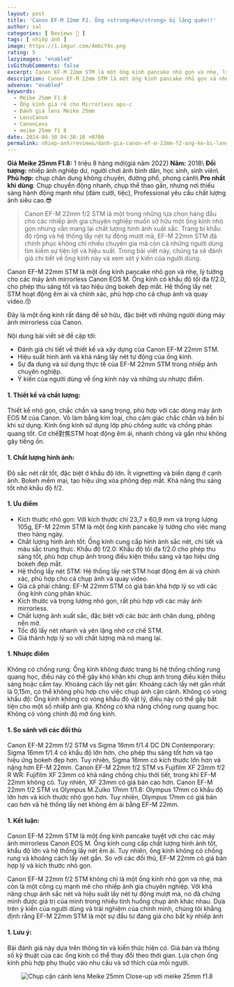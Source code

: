 ```yaml
---
layout: post
title: 'Canon EF-M 22mm F2. Ông <strong>Kẹ</strong> bị lãng quên!!'
author: sal
categories: [ Reviews 📝 ]
tags: [ nhiếp ảnh ]
image: https://i.imgur.com/4mGcY4s.png
rating: 5
lazyimages: "enabled"
isGithubComments: false
excerpt: Canon EF-M 22mm STM là một ống kính pancake nhỏ gọn và nhẹ, lý tưởng cho các máy ảnh mirrorless Canon EOS M.
description: Canon EF-M 22mm STM là một ống kính pancake nhỏ gọn và nhẹ, lý tưởng cho các máy ảnh mirrorless Canon EOS M.
adsense: "enabled"
keywords:
  - Meike 25mm F1.8
  - Ống kính giá rẻ cho Mirrorless aps-c
  - Đánh giá lens Meike 25mm
  - LensCanon
  - CanonLens
  - meike 25mm f1 8
date: 2024-04-30 04:30:10 +0700
permalink: nhiep-anh/reviews/danh-gia-canon-ef-m-22mm-f2-ong-ke-bi-lang-quen
---
```


**Giá Meike 25mm F1.8:** 1 triệu 8 hàng mới(giá năm 2022)
**Năm:** 2018\\
**Đối tượng:** nhiếp ảnh nghiệp dư, người chơi ảnh bình dân, học sinh, sinh viên\\
**Phù hợp:** chụp chân dung không chuyên, đường phố, phong cảnh\\
**Pro nhất khi dùng**: Chụp chuyển động nhanh, chụp thể thao gần, nhưng nơi thiếu sáng hành động mạnh như (đám cưới, tiệc), Professional yêu cầu chất lượng ảnh siêu cao.😎

> Canon EF-M 22mm f/2 STM là một trong những lựa chọn hàng đầu cho các nhiếp ảnh gia chuyên nghiệp muốn sở hữu một ống kính nhỏ gọn nhưng vẫn mang lại chất lượng hình ảnh xuất sắc. Trang bị khẩu độ rộng và hệ thống lấy nét tự động mượt mà, EF-M 22mm STM đã chinh phục không chỉ nhiều chuyên gia mà còn cả những người dùng tìm kiếm sự tiện lợi và hiệu suất. Trong bài viết này, chúng ta sẽ đánh giá chi tiết về ống kính này và xem xét ý kiến của người dùng.

Canon EF-M 22mm STM là một ống kính pancake nhỏ gọn và nhẹ, lý tưởng cho các máy ảnh mirrorless Canon EOS M. Ống kính có khẩu độ tối đa f/2.0, cho phép thu sáng tốt và tạo hiệu ứng bokeh đẹp mắt. Hệ thống lấy nét STM hoạt động êm ái và chính xác, phù hợp cho cả chụp ảnh và quay video.😚

Đây là một ống kính rất đáng để sở hữu, đặc biệt với những người dùng máy ảnh mirrorless của Canon.

Nội dung bài viết sẽ đề cập tới:

* Đánh giá chi tiết về thiết kế và xây dựng của Canon EF-M 22mm STM.
* Hiệu suất hình ảnh và khả năng lấy nét tự động của ống kính.
* Sự đa dụng và sử dụng thực tế của EF-M 22mm STM trong nhiếp ảnh chuyên nghiệp.
* Ý kiến của người dùng về ống kính này và những ưu nhược điểm.

#### 1\. Thiết kế và chất lượng:

Thiết kế nhỏ gọn, chắc chắn và sang trọng, phù hợp với các dòng máy ảnh EOS M của Canon.
Vỏ làm bằng kim loại, cho cảm giác chắc chắn và bền bỉ khi sử dụng.
Kính ống kính sử dụng lớp phủ chống xước và chống phản quang tốt.
Cơ chế對焦STM hoạt động êm ái, nhanh chóng và gần như không gây tiếng ồn.
#### 1\. Chất lượng hình ảnh:

Độ sắc nét rất tốt, đặc biệt ở khẩu độ lớn.
Ít vignetting và biến dạng ở cạnh ảnh.
Bokeh mềm mại, tạo hiệu ứng xóa phông đẹp mắt.
Khả năng thu sáng tốt nhờ khẩu độ f/2.

#### 1\. Ưu điểm

* Kích thước nhỏ gọn: Với kích thước chỉ 23,7 x 60,9 mm và trọng lượng 105g, EF-M 22mm STM là một ống kính pancake lý tưởng cho việc mang theo hàng ngày.
* Chất lượng hình ảnh tốt: Ống kính cung cấp hình ảnh sắc nét, chi tiết và màu sắc trung thực.
Khẩu độ f/2.0: Khẩu độ tối đa f/2.0 cho phép thu sáng tốt, phù hợp chụp ảnh trong điều kiện thiếu sáng và tạo hiệu ứng bokeh đẹp mắt.
* Hệ thống lấy nét STM: Hệ thống lấy nét STM hoạt động êm ái và chính xác, phù hợp cho cả chụp ảnh và quay video.
* Giá cả phải chăng: EF-M 22mm STM có giá bán khá hợp lý so với các ống kính cùng phân khúc.
* Kích thước và trọng lượng nhỏ gọn, rất phù hợp với các máy ảnh mirrorless.
* Chất lượng ảnh xuất sắc, đặc biệt với các bức ảnh chân dung, phông nền mờ.
* Tốc độ lấy nét nhanh và yên lặng nhờ cơ chế STM.
* Giá thành hợp lý so với chất lượng mà nó mang lại.

#### 1\. Nhược điểm

Không có chống rung: Ống kính không được trang bị hệ thống chống rung quang học, điều này có thể gây khó khăn khi chụp ảnh trong điều kiện thiếu sáng hoặc cầm tay.
Khoảng cách lấy nét gần: Khoảng cách lấy nét gần nhất là 0,15m, có thể không phù hợp cho việc chụp ảnh cận cảnh.
Không có vòng khẩu độ: Ống kính không có vòng khẩu độ vật lý, điều này có thể gây bất tiện cho một số nhiếp ảnh gia.
Không có khả năng chống rung quang học.
Không có vòng chỉnh độ mở ống kính.

#### 1\. So sánh với các đối thủ

Canon EF-M 22mm f/2 STM vs Sigma 16mm f/1.4 DC DN Contemporary: Sigma 16mm f/1.4 có khẩu độ lớn hơn, cho phép thu sáng tốt hơn và tạo hiệu ứng bokeh đẹp hơn. Tuy nhiên, Sigma 16mm có kích thước lớn hơn và nặng hơn EF-M 22mm.
Canon EF-M 22mm f/2 STM vs Fujifilm XF 23mm f/2 R WR: Fujifilm XF 23mm có khả năng chống chịu thời tiết, trong khi EF-M 22mm không có. Tuy nhiên, XF 23mm có giá bán cao hơn.
Canon EF-M 22mm f/2 STM vs Olympus M.Zuiko 17mm f/1.8: Olympus 17mm có khẩu độ lớn hơn và kích thước nhỏ gọn hơn. Tuy nhiên, Olympus 17mm có giá bán cao hơn và hệ thống lấy nét không êm ái bằng EF-M 22mm.
#### 1\. Kết luận:

Canon EF-M 22mm STM là một ống kính pancake tuyệt vời cho các máy ảnh mirrorless Canon EOS M. Ống kính cung cấp chất lượng hình ảnh tốt, khẩu độ lớn và hệ thống lấy nét êm ái. Tuy nhiên, ống kính không có chống rung và khoảng cách lấy nét gần. So với các đối thủ, EF-M 22mm có giá bán hợp lý và kích thước nhỏ gọn.

Canon EF-M 22mm f/2 STM không chỉ là một ống kính nhỏ gọn và nhẹ, mà còn là một công cụ mạnh mẽ cho nhiếp ảnh gia chuyên nghiệp. Với khả năng chụp ảnh sắc nét và hiệu suất lấy nét tự động mượt mà, nó đã chứng minh được giá trị của mình trong nhiều tình huống chụp ảnh khác nhau. Dựa trên ý kiến của người dùng và trải nghiệm của chính mình, chúng tôi khẳng định rằng EF-M 22mm STM là một sự đầu tư đáng giá cho bất kỳ nhiếp ảnh

#### 1\. Lưu ý:

Bài đánh giá này dựa trên thông tin và kiến thức hiện có.
Giá bán và thông số kỹ thuật của các ống kính có thể thay đổi theo thời gian.
Lựa chọn ống kính phù hợp phụ thuộc vào nhu cầu và sở thích của mỗi người.

<p style="text-align:center; ">
<picture>
  <source data-srcset="../../assets/images/2023/reviews/close-up-meike-25mm-f18.webp" />
  <img class="responsive" data-lowsrc="../../assets/images/2023/reviews/close-up-meike-25mm-f18.webp" alt="Chụp cận cảnh lens Meike 25mm" data-sizes="auto" loading="lazy"/>
  Close-up với meike 25mm f1.8
</picture>
</p>

